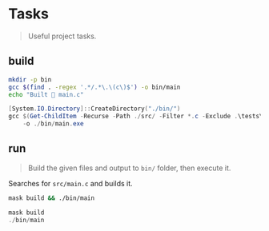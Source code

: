 # Tasks

> Useful project tasks.

## build

```bash
mkdir -p bin
gcc $(find . -regex '.*/.*\.\(c\)$') -o bin/main
echo "Built  main.c"
```

```powershell
[System.IO.Directory]::CreateDirectory("./bin/")
gcc $(Get-ChildItem -Recurse -Path ./src/ -Filter *.c -Exclude .\tests\).fullname `
    -o ./bin/main.exe
```

## run

> Build the given files and output to `bin/` folder, then execute it.

Searches for `src/main.c` and builds it.

```bash
mask build && ./bin/main
```

```powershell
mask build 
./bin/main
```
